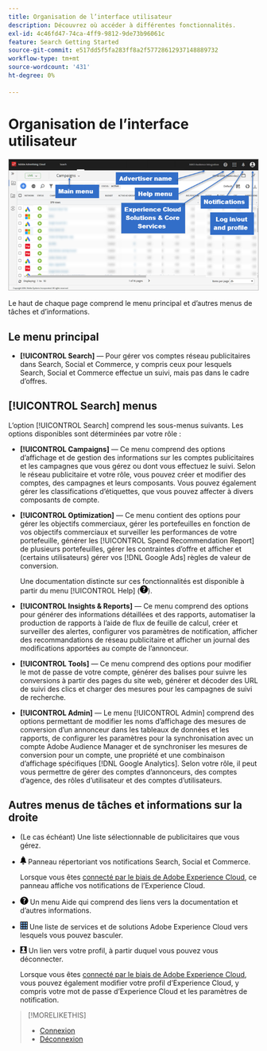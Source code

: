 ```yaml
---
title: Organisation de l’interface utilisateur
description: Découvrez où accéder à différentes fonctionnalités.
exl-id: 4c46fd47-74ca-4ff9-9812-9de73b96061c
feature: Search Getting Started
source-git-commit: e517dd5f5fa283ff8a2f57728612937148889732
workflow-type: tm+mt
source-wordcount: '431'
ht-degree: 0%

---
```


# Organisation de l’interface utilisateur

![Interface utilisateur](/help/search-social-commerce/assets/ui.png "Interface utilisateur")

Le haut de chaque page comprend le menu principal et d’autres menus de tâches et d’informations.

## Le menu principal

* **[!UICONTROL Search]** — Pour gérer vos comptes réseau publicitaires dans Search, Social et Commerce, y compris ceux pour lesquels Search, Social et Commerce effectue un suivi, mais pas dans le cadre d’offres.

## [!UICONTROL Search] menus

L’option [!UICONTROL Search] comprend les sous-menus suivants. Les options disponibles sont déterminées par votre rôle :

* **[!UICONTROL Campaigns]** — Ce menu comprend des options d’affichage et de gestion des informations sur les comptes publicitaires et les campagnes que vous gérez ou dont vous effectuez le suivi. Selon le réseau publicitaire et votre rôle, vous pouvez créer et modifier des comptes, des campagnes et leurs composants. Vous pouvez également gérer les classifications d’étiquettes, que vous pouvez affecter à divers composants de compte.

* **[!UICONTROL Optimization]** — Ce menu contient des options pour gérer les objectifs commerciaux, gérer les portefeuilles en fonction de vos objectifs commerciaux et surveiller les performances de votre portefeuille, générer les [!UICONTROL Spend Recommendation Report] de plusieurs portefeuilles, gérer les contraintes d’offre et afficher et (certains utilisateurs) gérer vos [!DNL Google Ads] règles de valeur de conversion.

  Une documentation distincte sur ces fonctionnalités est disponible à partir du menu [!UICONTROL Help] (![Menu Aide](/help/search-social-commerce/assets/help-main-menu.png "Menu Aide")).

* **[!UICONTROL Insights & Reports]** — Ce menu comprend des options pour générer des informations détaillées et des rapports, automatiser la production de rapports à l’aide de flux de feuille de calcul, créer et surveiller des alertes, configurer vos paramètres de notification, afficher des recommandations de réseau publicitaire et afficher un journal des modifications apportées au compte de l’annonceur.

* **[!UICONTROL Tools]** — Ce menu comprend des options pour modifier le mot de passe de votre compte, générer des balises pour suivre les conversions à partir des pages du site web, générer et décoder des URL de suivi des clics et charger des mesures pour les campagnes de suivi de recherche.

* **[!UICONTROL Admin]** — Le menu [!UICONTROL Admin] comprend des options permettant de modifier les noms d’affichage des mesures de conversion d’un annonceur dans les tableaux de données et les rapports, de configurer les paramètres pour la synchronisation avec un compte Adobe Audience Manager et de synchroniser les mesures de conversion pour un compte, une propriété et une combinaison d’affichage spécifiques [!DNL Google Analytics]. Selon votre rôle, il peut vous permettre de gérer des comptes d’annonceurs, des comptes d’agence, des rôles d’utilisateur et des comptes d’utilisateurs.

## Autres menus de tâches et informations sur la droite

* (Le cas échéant) Une liste sélectionnable de publicitaires que vous gérez.

* ![Notifications d’alertes](/help/search-social-commerce/assets/notifications-panel.png "Notifications d’alertes") Panneau répertoriant vos notifications Search, Social et Commerce.

  Lorsque vous êtes [connecté par le biais de Adobe Experience Cloud](log-in.md), ce panneau affiche vos notifications de l’Experience Cloud.

* ![Menu Aide](/help/search-social-commerce/assets/help-main-menu.png "Menu Aide") Un menu Aide qui comprend des liens vers la documentation et d’autres informations.

* ![Sélecteur de solution](/help/search-social-commerce/assets/menu-icon.png "Sélecteur de solution") Une liste de services et de solutions Adobe Experience Cloud vers lesquels vous pouvez basculer.

* ![Profil utilisateur](/help/search-social-commerce/assets/user-profile.png "Profil utilisateur") Un lien vers votre profil, à partir duquel vous pouvez vous déconnecter.

  Lorsque vous êtes [connecté par le biais de Adobe Experience Cloud](log-in.md), vous pouvez également modifier votre profil d’Experience Cloud, y compris votre mot de passe d’Experience Cloud et les paramètres de notification.

>[!MORELIKETHIS]
>
>* [Connexion](log-in.md)
>* [Déconnexion](log-out.md)
